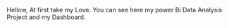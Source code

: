 Hellow, At first take my Love. 
You can see here my power Bi Data Analysis Project and
my Dashboard. 
